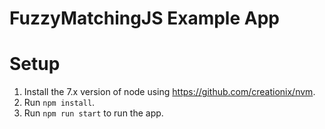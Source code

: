 # FuzzyMatchingJS Example App

# Setup
1. Install the 7.x version of node using https://github.com/creationix/nvm.
2. Run `npm install`.
3. Run `npm run start` to run the app.